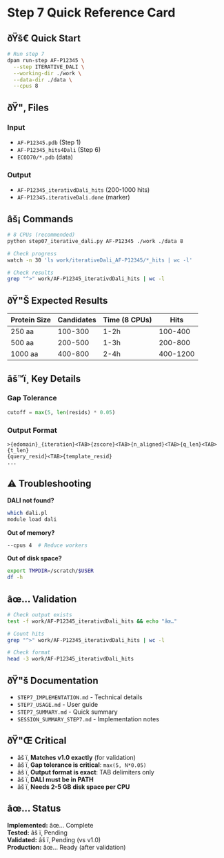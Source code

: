# Step 7 Quick Reference Card

## ðŸš€ Quick Start

```bash
# Run step 7
dpam run-step AF-P12345 \
  --step ITERATIVE_DALI \
  --working-dir ./work \
  --data-dir ./data \
  --cpus 8
```

## ðŸ"‚ Files

### Input
- `AF-P12345.pdb` (Step 1)
- `AF-P12345_hits4Dali` (Step 6)
- `ECOD70/*.pdb` (data)

### Output
- `AF-P12345_iterativdDali_hits` (200-1000 hits)
- `AF-P12345.iterativeDali.done` (marker)

## âš¡ Commands

```bash
# 8 CPUs (recommended)
python step07_iterative_dali.py AF-P12345 ./work ./data 8

# Check progress
watch -n 30 'ls work/iterativeDali_AF-P12345/*_hits | wc -l'

# Check results
grep "^>" work/AF-P12345_iterativdDali_hits | wc -l
```

## ðŸ"Š Expected Results

| Protein Size | Candidates | Time (8 CPUs) | Hits |
|--------------|-----------|---------------|------|
| 250 aa | 100-300 | 1-2h | 100-400 |
| 500 aa | 200-500 | 1-3h | 200-800 |
| 1000 aa | 400-800 | 2-4h | 400-1200 |

## âš™ï¸ Key Details

### Gap Tolerance
```python
cutoff = max(5, len(resids) * 0.05)
```

### Output Format
```
>{edomain}_{iteration}<TAB>{zscore}<TAB>{n_aligned}<TAB>{q_len}<TAB>{t_len}
{query_resid}<TAB>{template_resid}
...
```

## ⚠️ Troubleshooting

**DALI not found?**
```bash
which dali.pl
module load dali
```

**Out of memory?**
```bash
--cpus 4  # Reduce workers
```

**Out of disk space?**
```bash
export TMPDIR=/scratch/$USER
df -h
```

## âœ… Validation

```bash
# Check output exists
test -f work/AF-P12345_iterativdDali_hits && echo "âœ…"

# Count hits
grep "^>" work/AF-P12345_iterativdDali_hits | wc -l

# Check format
head -3 work/AF-P12345_iterativdDali_hits
```

## ðŸ"š Documentation

- `STEP7_IMPLEMENTATION.md` - Technical details
- `STEP7_USAGE.md` - User guide
- `STEP7_SUMMARY.md` - Quick summary
- `SESSION_SUMMARY_STEP7.md` - Implementation notes

## ðŸ"Œ Critical

- âš ï¸ **Matches v1.0 exactly** (for validation)
- âš ï¸ **Gap tolerance is critical**: `max(5, N*0.05)`
- âš ï¸ **Output format is exact**: TAB delimiters only
- âš ï¸ **DALI must be in PATH**
- âš ï¸ **Needs 2-5 GB disk space per CPU**

## âœ… Status

**Implemented:** âœ… Complete  
**Tested:** âš ï¸ Pending  
**Validated:** âš ï¸ Pending (vs v1.0)  
**Production:** âœ… Ready (after validation)
